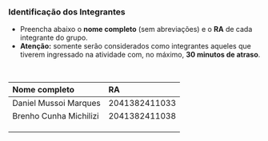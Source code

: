 
### Identificação dos Integrantes

- Preencha abaixo o **nome completo** (sem abreviações) e o **RA** de cada integrante do grupo.
- **Atenção:** somente serão considerados como integrantes aqueles que tiverem ingressado na atividade com, no máximo, **30 minutos de atraso**.

<br>

| Nome completo | RA |
|:--------------|:---|
|         Daniel Mussoi Marques       | 2041382411033    |
|         Brenho Cunha Michilizi      | 2041382411038     |
|                |     |
|                |     |
|                |     |
